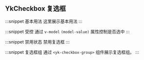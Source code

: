 ## YkCheckbox 复选框

:::snippet
基本用法
这里展示基本用法
<CheckboxPrimary/>
:::

:::snippet
受控
通过 `v-model` `(model-value)` 属性控制是否选中
<CheckboxDemo2/>
:::

:::snippet
禁用状态
禁用复选框
<CheckboxDisabled/>
:::

:::snippet
复选框组
通过 `<yk-checkbox-group>` 组件展示复选框组。
<CheckboxGroupPrimary/>
:::
